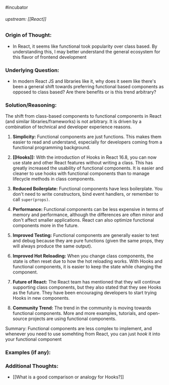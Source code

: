 #incubator 
###### upstream: [[React]]

### Origin of Thought:
- In React, it seems like functional took popularity over class based. By understanding this, I may better understand the general ecosystem for this flavor of frontend development

### Underlying Question: 
- In modern React JS and libraries like it, why does it seem like there's been a general shift towards preferring functional based components as opposed to class based? Are there benefits or is this trend arbitrary? 

### Solution/Reasoning: 
The shift from class-based components to functional components in React (and similar libraries/frameworks) is not arbitrary. It is driven by a combination of technical and developer experience reasons.

1.  **Simplicity:** Functional components are just functions. This makes them easier to read and understand, especially for developers coming from a functional programming background.
    
2.  **[[Hooks]]:** With the introduction of Hooks in React 16.8, you can now use state and other React features without writing a class. This has greatly increased the usability of functional components. It is easier and cleaner to use hooks with functional components than to manage lifecycle methods in class components.
    
3.  **Reduced Boilerplate:** Functional components have less boilerplate. You don't need to write constructors, bind event handlers, or remember to call `super(props)`.
    
4.  **Performance:** Functional components can be less expensive in terms of memory and performance, although the differences are often minor and don't affect smaller applications. React can also optimize functional components more in the future.
    
5.  **Improved Testing:** Functional components are generally easier to test and debug because they are pure functions (given the same props, they will always produce the same output).
    
6.  **Improved Hot Reloading:** When you change class components, the state is often reset due to how the hot reloading works. With Hooks and functional components, it is easier to keep the state while changing the component.
    
7.  **Future of React:** The React team has mentioned that they will continue supporting class components, but they also stated that they see Hooks as the future. They have been encouraging developers to start trying Hooks in new components.
    
8.  **Community Trend:** The trend in the community is moving towards functional components. More and more examples, tutorials, and open-source projects are using functional components.

Summary: Functional components are less complex to implement, and whenever you need to use somehting from React, you can just *hook* it into your functional component 

### Examples (if any): 

### Additional Thoughts: 

- [[What is a good comparison or analogy for Hooks?]]